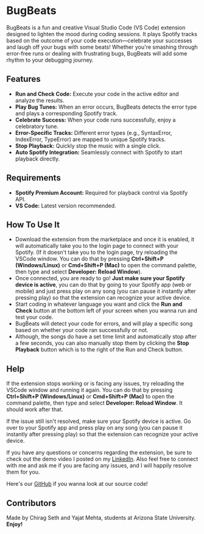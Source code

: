 # BugBeats

BugBeats is a fun and creative Visual Studio Code (VS Code) extension designed to lighten the mood during coding sessions. It plays Spotify tracks based on the outcome of your code execution—celebrate your successes and laugh off your bugs with some beats! Whether you're smashing through error-free runs or dealing with frustrating bugs, BugBeats will add some rhythm to your debugging journey.

## Features

- **Run and Check Code:** Execute your code in the active editor and analyze the results.
- **Play Bug Tunes:** When an error occurs, BugBeats detects the error type and plays a corresponding Spotify track.
- **Celebrate Success:** When your code runs successfully, enjoy a celebratory tune.
- **Error-Specific Tracks:** Different error types (e.g., SyntaxError, IndexError, TypeError) are mapped to unique Spotify tracks.
- **Stop Playback:** Quickly stop the music with a single click.
- **Auto Spotify Integration:** Seamlessly connect with Spotify to start playback directly.

## Requirements

- **Spotify Premium Account:** Required for playback control via Spotify API.
- **VS Code:** Latest version recommended.

## How To Use It

- Download the extension from the marketplace and once it is enabled, it will automatically take you to the login page to connect with your Spotify. (If it doesn't take you to the login page, try reloading the VSCode window. You can do that by pressing **Ctrl+Shift+P (Windows/Linux)** or **Cmd+Shift+P (Mac)** to open the command palette, then type and select **Developer: Reload Window**).
- Once connected, you are ready to go! **Just make sure your Spotify device is active**, you can do that by going to your Spotify app (web or mobile) and just press play on any song (you can pause it instantly after pressing play) so that the extension can recognize your active device.
- Start coding in whatever language you want and click the **Run and Check** button at the bottom left of your screen when you wanna run and test your code.
- BugBeats will detect your code for errors, and will play a specific song based on whether your code ran successfully or not.
- Although, the songs do have a set time limit and automatically stop after a few seconds, you can also manually stop them by clicking the **Stop Playback** button which is to the right of the Run and Check button.

## Help

If the extension stops working or is facing any issues, try reloading the VSCode window and running it again. You can do that by pressing **Ctrl+Shift+P (Windows/Linux)** or **Cmd+Shift+P (Mac)** to open the command palette, then type and select **Developer: Reload Window**. It should work after that.

If the issue still isn't resolved, make sure your Spotify device is active. Go over to your Spotify app and press play on any song (you can pause it instantly after pressing play) so that the extension can recognize your active device.

If you have any questions or concerns regarding the extension, be sure to check out the demo video I posted on my [LinkedIn](https://www.linkedin.com/in/chirag-seth-b09538229/). Also feel free to connect with me and ask me if you are facing any issues, and I will happily resolve them for you.

Here's our [GitHub](https://github.com/ChiragSeth14/BugBeats) if you wanna look at our source code!

## Contributors

Made by Chirag Seth and Yajat Mehta, students at Arizona State University.
**Enjoy!**